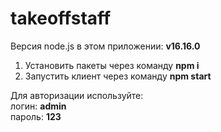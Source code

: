 # takeoffstaff

Версия node.js в этом приложении: <b>v16.16.0</b>

1. Установить пакеты через команду <b>npm i</b>
2. Запустить клиент через команду <b>npm start</b>

Для авторизации используйте: <br/>
логин: <b>admin</b> <br/>
пароль: <b>123</b>
